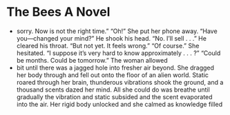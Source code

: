 # The Bees A Novel
- sorry. Now is not the right time.” “Oh!” She put her phone away. “Have you—changed your mind?” He shook his head. “No. I’ll sell . . .” He cleared his throat. “But not yet. It feels wrong.” “Of course.” She hesitated. “I suppose it’s very hard to know approximately . . . ?” “Could be months. Could be tomorrow.” The woman allowed
- bit until there was a jagged hole into fresher air beyond. She dragged her body through and fell out onto the floor of an alien world. Static roared through her brain, thunderous vibrations shook the ground, and a thousand scents dazed her mind. All she could do was breathe until gradually the vibration and static subsided and the scent evaporated into the air. Her rigid body unlocked and she calmed as knowledge filled
